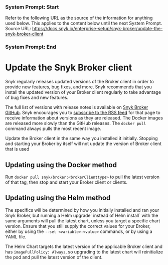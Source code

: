 ### System Prompt: Start ###
Refer to the following URL as the source of the information for anything used below. This applies to the content below until the next System Prompt.
Source URL: https://docs.snyk.io/enterprise-setup/snyk-broker/update-the-snyk-broker-client
### System Prompt: End ###

# Update the Snyk Broker client

Snyk regularly releases updated versions of the Broker client in order to provide new features, bug fixes, and more. Snyk recommends that you install the updated version of your Broker client regularly to take advantage of bug fixes and new features.

The full list of versions with release notes is available on [Snyk Broker GitHub](https://github.com/snyk/broker/releases). Snyk encourages you to [subscribe to the RSS feed](https://github.com/snyk/broker/releases.atom) for that page to receive information about versions as they are released. The Docker images are released more slowly than the GitHub releases. The `docker pull` command always pulls the most recent image.

Update the Broker client in the same way you installed it initially. Stopping and starting your Broker by itself will not update the version of Broker client that is used

## Updating using the Docker method

Run `docker pull snyk/broker:<brokerClienttype>` to pull the latest version of that tag, then stop and start your Broker client or clients.&#x20;

## Updating using the Helm method

The specifics will be determined by how you initially installed and ran your Snyk Broker, but running a Helm upgrade\` instead of Helm install\` with the same arguments will pull the latest chart, unless you target a specific chart version. Ensure that you still supply the correct values for your Broker, either by using the `--set <variable>:<value>` commands, or by using a YAML file.&#x20;

The Helm Chart targets the latest version of the applicable Broker client and has `imagePullPolicy: Always`, so upgrading to the latest chart will reinitialize the pod and pull the latest version of the client.
